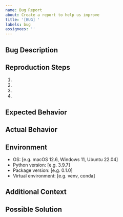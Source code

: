 ```yaml
---
name: Bug Report
about: Create a report to help us improve
title: '[BUG] '
labels: bug
assignees: ''
---
```


## Bug Description
<!-- A clear and concise description of what the bug is -->

## Reproduction Steps
<!-- Steps to reproduce the behavior -->
1.
2.
3.
4.

## Expected Behavior
<!-- A clear and concise description of what you expected to happen -->

## Actual Behavior
<!-- What actually happened, including error messages and stack traces if available -->

## Environment

- OS: [e.g. macOS 12.6, Windows 11, Ubuntu 22.04]
- Python version: [e.g. 3.9.7]
- Package version: [e.g. 0.1.0]
- Virtual environment: [e.g. venv, conda]

## Additional Context
<!-- Add any other context about the problem here, such as screenshots -->

## Possible Solution
<!-- If you have suggestions on how to fix the issue -->
